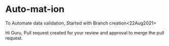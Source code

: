 # Auto-mat-ion
To Automate data validation, 
Started with Branch creation<22Aug2021>

Hi Guru, Pull request created for your review and approval to merge the pull request. 
